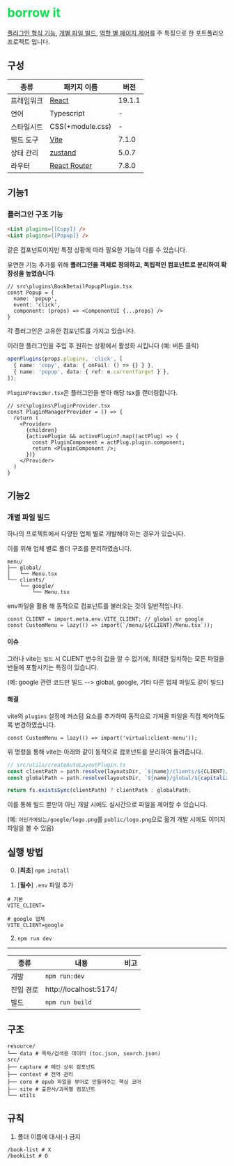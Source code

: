 # borrow it

[플러그인 형식 기능](#기능1), [개별 파일 빌드](#기능2), [역할 별 페이지 제어](#3)를 주 특징으로 한 포트폴리오 프로젝트 입니다.

## 구성

| 종류 | 패키지 이름 | 버전 |
| --- | --- | --- |
| 프레임워크 | [React](https://react.dev/) | 19.1.1 |
| 언어 | Typescript | - |
| 스타일시트 | CSS(+module.css) | - |
| 빌드 도구 | [Vite](https://vitejs.dev/) | 7.1.0 |
| 상태 관리 | [zustand](https://zustand-demo.pmnd.rs/) | 5.0.7 |
| 라우터 | [React Router](https://reactrouter.com/en/main) | 7.8.0 |

## 기능1

### 플러그인 구조 기능

``` html
<List plugins={[Copy]} />
<List plugins={[Popup]} />
```

같은 컴포넌트이지만 특정 상황에 따라 필요한 기능이 다를 수 있습니다.

유연한 기능 추가를 위해 **플러그인을 객체로 정의하고, 독립적인 컴포넌트로 분리하여 확장성을 높였습니다**.

``` tsx
// src\plugins\BookDetailPopupPlugin.tsx
const Popup = {
  name: 'popup',
  event: 'click',
  component: (props) => <ComponentUI {...props} />
}
```

각 플러그인은 고유한 컴포넌트를 가지고 있습니다.

이러한 플러그인을 주입 후 원하는 상황에서 활성화 시킵니다 (예: 버튼 클릭)

``` ts
openPlugins(props.plugins, 'click', [
  { name: 'copy', data: { onFail: () => {} } },
  { name: 'popup', data: { ref: e.currentTarget } },
]);
```

`PluginProvider.tsx`은 플러그인을 받아 해당 tsx를 랜더링합니다.

``` tsx
// src\plugins\PluginProvider.tsx
const PluginManagerProvider = () => {
  return (
    <Provider>
      {children}
      {activePlugin && activePlugin?.map((actPlug) => {
        const PluginComponent = actPlug.plugin.component;
        return <PluginComponent />;
      })}
    </Provider>
  )
}
```

## 기능2

### 개별 파일 빌드

하나의 프로젝트에서 다양한 업체 별로 개발해야 하는 경우가 있습니다.

이를 위해 업체 별로 폴더 구조를 분리하였습니다.

```
menu/
├── global/
│   └── Menu.tsx
└── clients/
    └── google/
        └── Menu.tsx
```

env파일을 활용 해 동적으로 컴포넌트를 불러오는 것이 일반적입니다.

``` tsx
const CLIENT = import.meta.env.VITE_CLIENT; // global or google
const CustomMenu = lazy(() => import(`/menu/${CLIENT}/Menu.tsx`));
```

#### 이슈

그러나 vite는 `빌드` 시 CLIENT 변수의 값을 알 수 없기에, 최대한 일치하는 모든 파일을 번들에 포함시키는 특징이 있습니다.

(예: google 관련 코드만 빌드 --> global, google, 기타 다른 업체 파일도 같이 빌드)

#### 해결

vite의 `plugins` 설정에 커스텀 요소를 추가하여 동적으로 가져올 파일을 직접 제어하도록 변경하였습니다.

``` tsx
const CustomMenu = lazy(() => import('virtual:client-menu'));
```

위 명령을 통해 vite는 아래와 같이 동적으로 컴포넌트를 분리하여 돌려줍니다.

``` ts
// src/utils/createAutoLayoutPlugin.ts
const clientPath = path.resolve(layoutsDir, `${name}/clients/${CLIENT}/${capitalize(name)}.tsx`);
const globalPath = path.resolve(layoutsDir, `${name}/global/${capitalize(name)}.tsx`);

return fs.existsSync(clientPath) ? clientPath : globalPath;
```

이를 통해 빌드 뿐만이 아닌 개발 시에도 실시간으로 파일을 제어할 수 있습니다.

(예: `어딘가에있는/google/logo.png`를 `public/logo.png`으로 옮겨 개발 시에도 이미지 파일을 볼 수 있음)

## 실행 방법

0. [**최초**] `npm install`

1. [**필수**] `.env` 파일 추가

```
# 기본
VITE_CLIENT=

# google 업체
VITE_CLIENT=google
```

2. `npm run dev`

---

| 종류 | 내용 | 비고 |
| -- | -- | -- |
| 개발 | `npm run:dev` | |
| 진입 경로 | http://localhost:5174/ |
| 빌드 | `npm run build` |

## 구조

```
resource/
└── data # 목차/검색용 데이터 (toc.json, search.json)
src/
├── capture # 메인 상위 컴포넌트
├── context # 전역 관리
├── core # epub 파일을 뷰어로 만들어주는 핵심 코어
├── site # 출판사/과목별 컴포넌트
└── utils
```

## 규칙

1. 폴더 이름에 대시(-) 금지

```
/book-list # X
/bookList # O
```

<style>
  h1 {color: #09de53}
</style>